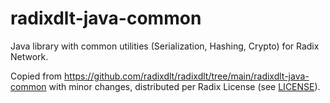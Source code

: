 # radixdlt-java-common
Java library with common utilities (Serialization, Hashing, Crypto) for Radix Network.

Copied from https://github.com/radixdlt/radixdlt/tree/main/radixdlt-java-common with minor changes, distributed per Radix License (see [LICENSE](./LICENSE)).
